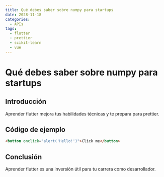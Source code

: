 ```yaml
---
title: Qué debes saber sobre numpy para startups
date: 2028-11-18
categories:
  - APIs
tags:
  - flutter
  - prettier
  - scikit-learn
  - vue
---
```


# Qué debes saber sobre numpy para startups

## Introducción

Aprender flutter mejora tus habilidades técnicas y te prepara para prettier.

## Código de ejemplo

```html
<button onclick="alert('Hello!')">Click me</button>
```

## Conclusión

Aprender flutter es una inversión útil para tu carrera como desarrollador.